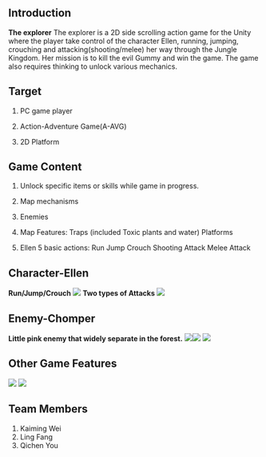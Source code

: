 
## Introduction
**The explorer**
The explorer is a 2D side scrolling action game for the Unity where the player take control of the character Ellen, running, jumping, crouching and attacking(shooting/melee) her way through the Jungle Kingdom. Her mission is to kill the evil Gummy and win the game. The game also requires thinking to unlock various mechanics.

## Target
1.  PC game player
    
2.  Action-Adventure Game(A-AVG)
    
3.  2D Platform

## Game Content
1.  Unlock specific items or skills while game in progress.
    
2.  Map mechanisms
    
3.  Enemies
    
4.  Map Features:
    Traps (included Toxic plants and water)
    Platforms
    

5.  Ellen 5 basic actions:
     Run
     Jump
     Crouch
    Shooting Attack
    Melee Attack

## Character-Ellen
**Run/Jump/Crouch**
**![](https://lh4.googleusercontent.com/9zxCxmnh6VzmhhrifOR5PbumbpCDtx_tEcLZ4kGu0vqEAgV7KfKD0Sr5vpM3_o0bQUCOc8lO2poxZ7Puzutg17s8KaVi9HYbVCpeVUyXDI6m3IXeUAI4cvn_ZZCjCiFB7Myc01rWD2iZ)**
**Two types of Attacks**
**![](https://lh5.googleusercontent.com/jJ61vs9vJsom5WkY_jKvIgeSi0fnDHkywPB6viXtJ80ZyvrJ9yoSwz-TW4Fg8Jku-_udJpVqIfAqYy_B7P7_SMZp769RkyFVygus2dbyofdbdKC1zZR-L-ZmNscO4q54Hxm2qVW8crlh)**

## Enemy-Chomper
**Little pink enemy that widely separate in the forest.**
**![](https://lh6.googleusercontent.com/NWhdoNqaXRvsWBdcx47QjNwlHF9MfRWXJa14J7-Hq05N1nDj9Y5gLOkv0-7RaB_MluxDtWIzEif2WHu6EckDDV_jJDU7K36M6o-hMFmKTmHLgxL89KnSfV1LTv59E_Dk6RBssaDuh9iS)![](https://lh5.googleusercontent.com/D4Iepji-yXDBDAzkWpZr7tO8ik3W2hhy8RiDyyxhAqDNmJlm0PRQHxGHUoJ2zMFWyXcrrZqxdXSL0-w3fsLS0G_oIr8L7P7hE6xW9MxFr-0WDCC_DlWYM6kGQN5b967gnIyA-MG9Jg07)**
**![](https://lh4.googleusercontent.com/mulwQCwGnZ7UdyI40cx6ALzUd6krAHGPOjxXC-ea76l6DCyDaxk7xadeycW6vp7X78FM3w83sLmKIKio_Ry2_66cgVkxd8tJkM1Cq-lSFEpaJoikUxg79ZOu-dVNrDk6Xtp9y50BwTPc)**

## Other Game Features
**![](https://lh5.googleusercontent.com/OHXu5UKiYw9Z_Rgh7IyULC3KxH1VrcG-PBK__HoT4xmLNzCZckiBHrJt3HdHBqESojcLyMBXDte_GUl4gnfdoYFPw2VSKLKj09z31WX_02Z-0uNY1rNOcESo0k4ibcwGbw0ucOT5Wgog)**
**![](https://lh5.googleusercontent.com/M5b3uJLO94MR5bHZrrNlgFtbMVxGeFhO37oGq6X_CwR3zWdf7yEsSha9A4M_1LkMOXhSmMauf6UcI5Kz59voattMSM_bVU6EyY6zseRnFZYTM0IhhpaunOG7yyDD0Y0xEfASE_jSqGQ8)**

## Team Members
1. Kaiming Wei
2. Ling Fang
3. Qichen You
